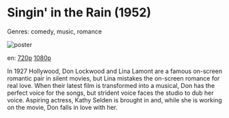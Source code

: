 # Singin' in the Rain (1952)

Genres: comedy, music, romance

![poster](http://image.tmdb.org/t/p/w500/d5J53CwrVs6txB8zhE6qS2QhIV.jpg)

en:
  [720p](magnet:?xt=urn:btih:CC8F3AB117132BA2A8A369DFB80CB5A2B67F6285&tr=udp://glotorrents.pw:6969/announce&tr=udp://tracker.opentrackr.org:1337/announce&tr=udp://torrent.gresille.org:80/announce&tr=udp://tracker.openbittorrent.com:80&tr=udp://tracker.coppersurfer.tk:6969&tr=udp://tracker.leechers-paradise.org:6969&tr=udp://p4p.arenabg.ch:1337&tr=udp://tracker.internetwarriors.net:1337)
  [1080p](magnet:?xt=urn:btih:FEF325BB26821B2ECA22DE13B153D698A5848F83&tr=udp://glotorrents.pw:6969/announce&tr=udp://tracker.opentrackr.org:1337/announce&tr=udp://torrent.gresille.org:80/announce&tr=udp://tracker.openbittorrent.com:80&tr=udp://tracker.coppersurfer.tk:6969&tr=udp://tracker.leechers-paradise.org:6969&tr=udp://p4p.arenabg.ch:1337&tr=udp://tracker.internetwarriors.net:1337)
  


In 1927 Hollywood, Don Lockwood and Lina Lamont are a famous on-screen romantic pair in silent movies, but Lina mistakes the on-screen romance for real love. When their latest film is transformed into a musical, Don has the perfect voice for the songs, but strident voice faces the studio to dub her voice. Aspiring actress, Kathy Selden is brought in and, while she is working on the movie, Don falls in love with her.